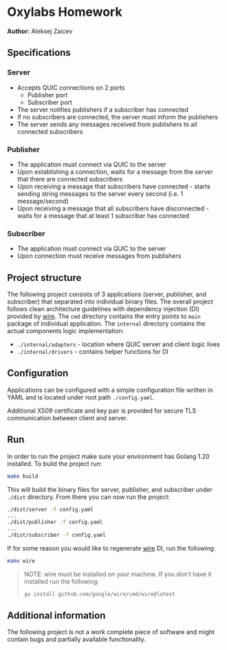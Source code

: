 # Oxylabs Homework

**Author:** Aleksej Zaicev

## Specifications

### Server

- Accepts QUIC connections on 2 ports
    - Publisher port
    - Subscriber port
- The server notifies publishers if a subscriber has connected
- If no subscribers are connected, the server must inform the publishers
- The server sends any messages received from publishers to all connected subscribers

### Publisher

- The application must connect via QUIC to the server
- Upon establishing a connection, waits for a message from the server that there are connected subscribers
- Upon receiving a message that subscribers have connected - starts sending string messages to the server
  every second (i.e. 1 message/second)
- Upon receiving a message that all subscribers have disconnected - waits for a message that at least 
  1 subscriber has connected

### Subscriber

- The application must connect via QUIC to the server
- Upon connection must receive messages from publishers

## Project structure

The following project consists of 3 applications (server, publisher, and subscriber) that separated into
individual binary files. The overall project follows clean architecture guidelines with dependency 
injection (DI) provided by [wire]. The `cmd` directory contains the entry points to `main` package of individual 
application. The `internal` directory contains the actual components logic implementation:
- `./internal/adapters` - location where QUIC server and client logic lives
- `./internal/drivers` - contains helper functions for DI

[wire]: https://github.com/google/wire

## Configuration

Applications can be configured with a simple configuration file written in YAML and is located under root path
`./config.yaml`.

Additional X509 certificate and key pair is provided for secure TLS communication between client and server.

## Run

In order to run the project make sure your environment has Golang 1.20 installed. To build the project run:

```sh
make build
```

This will build the binary files for server, publisher, and subscriber under `./dist` directory. From
there you can now run the project:

```sh
./dist/server -f config.yaml
...
./dist/publisher -f config.yaml
...
./dist/subscriber -f config.yaml
```

If for some reason you would like to regenerate [wire] DI, run the following:

```sh
make wire
```

> NOTE: wire must be installed on your machine. If you don't have it installed run the following: 
> ```sh
> go install github.com/google/wire/cmd/wire@latest
> ```

## Additional information

The following project is not a work complete piece of software and might contain bugs and partially
available functionality. 
